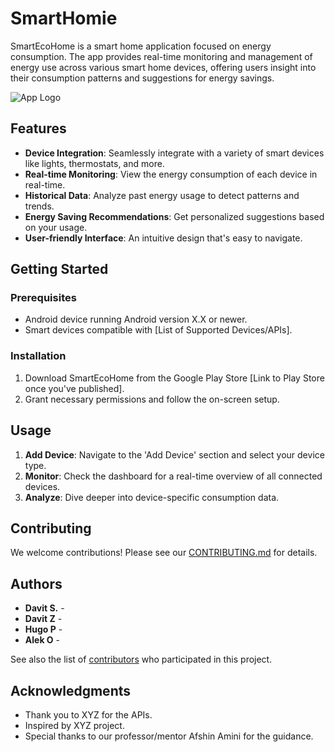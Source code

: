 # SmartHomie

SmartEcoHome is a smart home application focused on energy consumption. The app provides real-time monitoring and management of energy use across various smart home devices, offering users insight into their consumption patterns and suggestions for energy savings.

![App Logo](link-to-your-app-logo-if-you-have-one.png)

## Features

- **Device Integration**: Seamlessly integrate with a variety of smart devices like lights, thermostats, and more.
- **Real-time Monitoring**: View the energy consumption of each device in real-time.
- **Historical Data**: Analyze past energy usage to detect patterns and trends.
- **Energy Saving Recommendations**: Get personalized suggestions based on your usage.
- **User-friendly Interface**: An intuitive design that's easy to navigate.

## Getting Started

### Prerequisites

- Android device running Android version X.X or newer.
- Smart devices compatible with [List of Supported Devices/APIs].

### Installation

1. Download SmartEcoHome from the Google Play Store [Link to Play Store once you've published].
2. Grant necessary permissions and follow the on-screen setup.

## Usage

1. **Add Device**: Navigate to the 'Add Device' section and select your device type.
2. **Monitor**: Check the dashboard for a real-time overview of all connected devices.
3. **Analyze**: Dive deeper into device-specific consumption data.

## Contributing

We welcome contributions! Please see our [CONTRIBUTING.md](link-to-contributing.md-if-you-have-one) for details.

## Authors

- **Davit S.** - 
- **Davit Z** -
- **Hugo P** -
- **Alek O** -

See also the list of [contributors](link-to-contributors-page-if-you-have-one) who participated in this project.


## Acknowledgments

- Thank you to XYZ for the APIs.
- Inspired by XYZ project.
- Special thanks to our professor/mentor Afshin Amini for the guidance.

